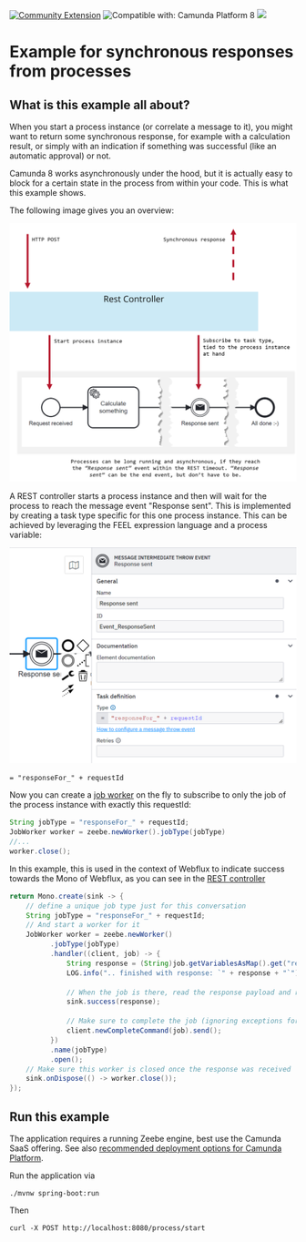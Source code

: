 [![Community Extension](https://img.shields.io/badge/Community%20Extension-An%20open%20source%20community%20maintained%20project-FF4700)](https://github.com/camunda-community-hub/community)
![Compatible with: Camunda Platform 8](https://img.shields.io/badge/Compatible%20with-Camunda%20Platform%208-0072Ce)
[![](https://img.shields.io/badge/Lifecycle-Incubating-blue)](https://github.com/Camunda-Community-Hub/community/blob/main/extension-lifecycle.md#incubating-)

# Example for synchronous responses from processes

## What is this example all about?

When you start a process instance (or correlate a message to it), you might want to return some synchronous response, for example with a calculation result, or simply with an indication if something was successful (like an automatic approval) or not.

Camunda 8 works asynchronously under the hood, but it is actually easy to block for a certain state in the process from within your code. This is what this example shows.

The following image gives you an overview:

![Overview](doc/overview.png)

A REST controller starts a process instance and then will wait for the process to reach the message event "Response sent". This is implemented by creating a task type specific for this one process instance. This can be achieved by leveraging the FEEL expression language and a process variable:

![Configuration of the message event](doc/messageEvent.png)


```
= "responseFor_" + requestId
```

Now you can create a [job worker]() on the fly to subscribe to only the job of the process instance with exactly this requestId:

```java
String jobType = "responseFor_" + requestId;
JobWorker worker = zeebe.newWorker().jobType(jobType)
//...
worker.close();
```

In this example, this is used in the context of Webflux to indicate success towards the Mono of Webflux, as you can see in the [REST controller](src/main/java/org/example/camunda/process/solution/facade/ProcessController.java)

```java
return Mono.create(sink -> {
    // define a unique job type just for this conversation
    String jobType = "responseFor_" + requestId;
    // And start a worker for it
    JobWorker worker = zeebe.newWorker()
          .jobType(jobType)
          .handler((client, job) -> {
              String response = (String)job.getVariablesAsMap().get("response");
              LOG.info(".. finished with response: `" + response + "`");

              // When the job is there, read the response payload and return our response via the Mono
              sink.success(response);
              
              // Make sure to complete the job (ignoring exceptions for now)
              client.newCompleteCommand(job).send();
          })
          .name(jobType)
          .open();
    // Make sure this worker is closed once the response was received
    sink.onDispose(() -> worker.close());
});
```

## Run this example

The application requires a running Zeebe engine, best use the Camunda SaaS offering. See also [recommended deployment options for Camunda Platform](https://docs.camunda.io/docs/self-managed/platform-deployment/#deployment-recommendation.).

Run the application via
```
./mvnw spring-boot:run
```

Then

```
curl -X POST http://localhost:8080/process/start
```
